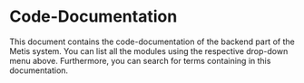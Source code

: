 # Code-Documentation
This document contains the code-documentation of the backend part of the Metis system.
You can list all the modules using the respective drop-down menu above. Furthermore, you can search for terms containing in this documentation.